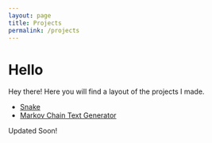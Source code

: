 ```yaml
---
layout: page
title: Projects
permalink: /projects
---
```


# Hello
<p class="message">
  Hey there! Here you will find a layout of the projects I made.
</p>

* [Snake](http://ahmedbadary.ml/snake/)
* [Markov Chain Text Generator](http://ahmedbadary.ml/markov_chain_text_generator/)

Updated Soon!